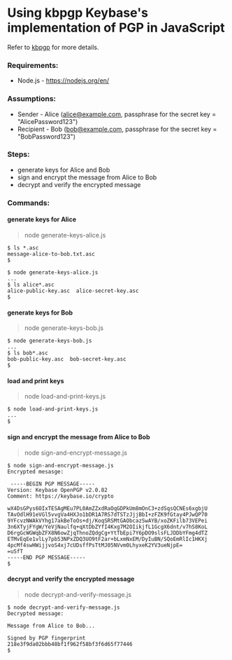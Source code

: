 # Using kbpgp Keybase's implementation of PGP in JavaScript

Refer to [kbpgp](https://keybase.io/kbpgp) for more details.

### Requirements:

  - Node.js - https://nodejs.org/en/

### Assumptions:

  - Sender - Alice (alice@example.com, passphrase for the secret key = "AlicePassword123")
  - Recipient - Bob (bob@example.com, passphrase for the secret key = "BobPassword123")

### Steps:

  - generate keys for Alice and Bob
  - sign and encrypt the message from Alice to Bob
  - decrypt and verify the encrypted message

### Commands:

#### generate keys for Alice 

> node generate-keys-alice.js

```
$ ls *.asc
message-alice-to-bob.txt.asc
$

$ node generate-keys-alice.js
...
$ ls alice*.asc
alice-public-key.asc  alice-secret-key.asc
$
```

#### generate keys for Bob

> node generate-keys-bob.js

```
$ node generate-keys-bob.js
...
$ ls bob*.asc
bob-public-key.asc  bob-secret-key.asc
$
```

#### load and print keys

> node load-and-print-keys.js

```
$ node load-and-print-keys.js
...
$
```

#### sign and encrypt the message from Alice to Bob

> node sign-and-encrypt-message.js

```
$ node sign-and-encrypt-message.js
Encrypted mesasge:

 -----BEGIN PGP MESSAGE-----
Version: Keybase OpenPGP v2.0.82
Comment: https://keybase.io/crypto

wX4DsGPys6OIxTESAgMEu7PL0AmZZxdRaOqGDPkUm8mOnC3+zdSqsQCNEs6xgbjU
TAvOdlH91eVGl5vvgVa4HXJo1bDR1A7RS7dTSTzJjjBbI+zFZK9fGtay4PJwQP70
9YFcvzNWAkVYhg17akBeToOs+dj/KoqSRSMtGAObcazSwAYB/xoZKFilb73VEPei
3n6XTyjFYgW/YeVjNaulfq+qXtDbZYfI4Kxg7M2OIikjfL1GcgX6dnt/v7hS8KoL
D6rgGcWGWqbZFX8N6owZjqThnoZQdgCg+YtTbEpi7Y6pDO9slsFLJDDbYFmg4dTZ
ETMvEqEe1vlLy7pb53NPxZDQ3UO9tF2ar+bLxmNxEM/DyIuBN/SQoEmRlIc1HKXj
4pcMf4swHWijjvoS4xj7cUDsffPsTtMJ05NVvm0LhyxeK2YV3ueNjpE=
=uSfT
-----END PGP MESSAGE-----
$
```

#### decrypt and verify the encrypted message

> node decrypt-and-verify-message.js

```
$ node decrypt-and-verify-message.js
Decrypted message:

Message from Alice to Bob...

Signed by PGP fingerprint
218e3f9da02bbb48bf1f962f58bf3f6d65f77446
$
```
